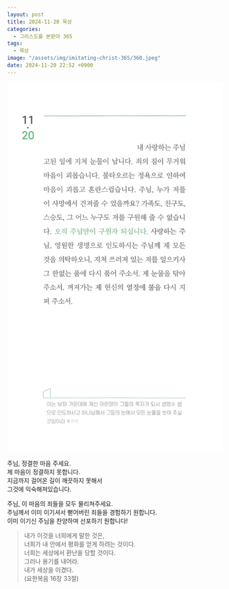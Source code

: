 ```yaml
---
layout: post
title: 2024-11-20 묵상
categories:
  - 그리스도를 본받아 365
tags:
  - 묵상
image: "/assets/img/imitating-christ-365/360.jpeg"
date: 2024-11-20 22:52 +0900
---
```


![image](/assets/img/imitating-christ-365/360.jpeg)

주님, 정결한 마음 주세요.  
제 마음이 정결하지 못합니다.  
지금까지 걸어온 길이 깨끗하지 못해서  
그것에 익숙해져있습니다.

주님, 이 마음의 죄들을 모두 물리쳐주세요.  
주님께서 이미 이기셔서 뻗어버린 죄들을 경험하기 원합니다.  
이미 이기신 주님을 찬양하며 선포하기 원합니다!

> 내가 이것을 너희에게 말한 것은,  
> 너희가 내 안에서 평화를 얻게 하려는 것이다.  
> 너희는 세상에서 환난을 당할 것이다.  
> 그러나 용기를 내어라.  
> 내가 세상을 이겼다.  
> (요한복음 16장 33절)
